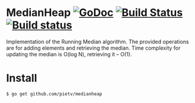 MedianHeap [![GoDoc](https://godoc.org/github.com/pietv/medianheap?status.png)](https://godoc.org/github.com/pietv/medianheap) [![Build Status](https://drone.io/github.com/pietv/medianheap/status.png)](https://drone.io/github.com/pietv/medianheap/latest) [![Build status](https://ci.appveyor.com/api/projects/status/cbmoigwvylv8p1kk/branch/master?svg=true)](https://ci.appveyor.com/project/pietv/medianheap/branch/master)
==========

Implementation of the Running Median algorithm. The provided operations are for adding elements and
retrieving the median. Time complexity for updating the median is O(log N), retrieving it – O(1).

Install
=======

```shell
$ go get github.com/pietv/medianheap
```

